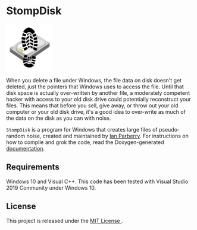 # StompDisk


<img src="https://github.com/Ian-Parberry/stompdisk/blob/main/logo300.png" alt="Logo."  width="25%"/>

When you delete a file under Windows, the file data on disk doesn't get
deleted, just the pointers that Windows uses to access the file.
Until that disk space is actually over-written by another file,
a moderately competent hacker with access to your old disk drive
could potentially reconstruct your files. This means that
before you sell, give away, or throw out your old computer or your old disk drive,
it's a good idea to over-write as much of the data on the disk as you can with noise.

`StompDisk` is a program for Windows that creates large files of pseudo-random noise,
created and maintained
by [Ian Parberry](http://ianparberry.com/).
For instructions on how to compile and grok the code, read the Doxygen-generated
[documentation](https://ian-parberry.github.io/stompdisk). 

## Requirements

Windows 10 and Visual C++.
This code has been tested with Visual Studio 2019 Community under Windows 10.

## License

This project is released under the [MIT License ](https://github.com/Ian-Parberry/stompdisk/blob/master/LICENSE).
